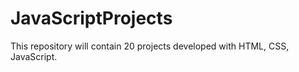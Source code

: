 # JavaScriptProjects
This repository will contain 20 projects developed with HTML, CSS, JavaScript.
